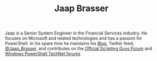 ﻿---
title: Jaap Brasser
description: ""
image: /images/author/jaap-brasser.jpg
social:
- icon: fab fa-facebook
  link: https://facebook.com/#
- icon: fab fa-twitter
  link: https://twitter.com/#
- icon: fab fa-github
  link: https://github.com/#
- icon: fas fa-link
  link: http://www.jaapbrasser.com
- icon: fab fa-linkedin-in
  link: https://www.linkedin.com/in/#/
- icon: fab fa-youtube
  link: '#'
- icon: fab fa-twitch
  link: https://www.twitch.tv/#

---
Jaap is a Senior System Engineer in the Financial Services industry. He focuses on Microsoft and related technologies and has a passion for PowerShell. In his spare time he maintains his <a href="http://www.jaapbrasser.com/">Blog</a>, Twitter feed, <a href="http://twitter.com/Jaap_Brasser">@Jaap_Brasser</a>, and contributes on the <a href="http://social.technet.microsoft.com/Forums/en/ITCG/threads">Official Scripting Guys Forum<a /> and <a href="http://social.technet.microsoft.com/Forums/en-US/winserverpowershell/threads">Windows PowerShell TechNet forums</a>
